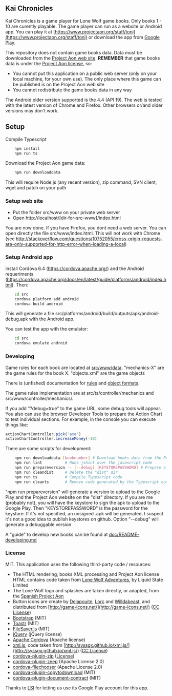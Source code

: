 ## Kai Chronicles

Kai Chronicles is a game player for Lone Wolf game books. Only books 1 - 10 are
curently playable. The game player can run as a website or Android app. You can play it at 
[https://www.projectaon.org/staff/toni](https://www.projectaon.org/staff/toni) or download
the app from [Google Play](https://play.google.com/store/apps/details?id=org.projectaon.kaichronicles).

This repository does not contain game books data. Data must be downloaded from the 
[Project Aon web site](https://www.projectaon.org). 
**REMEMBER** that game books data is under the
[Project Aon license](https://www.projectaon.org/en/Main/License), so:

* You cannot put this application on a public web server (only on your local machine, for
  your own use). The only place where this game can be published is on the Project Aon 
  web site
* You cannot redistribute the game books data in any way

The Android older version supported is the 4.4 (API 19). The web is tested with the 
latest version of Chrome and Firefox. Other browsers or/and older versions may don't 
work.

## Setup

Compile Typescript
```bash
    npm install
    npm run ts
```

Download the Project Aon game data:
```bash
    npm run downloaddata
```
This will require Node.js (any recent version), zip command, SVN client, wget and patch on your path

### Setup web site

* Put the folder src/www on your private web server
* Open http://localhost/[dir-for-src-www]/index.html

You are now done. If you have Firefox, you dont need a web server. You can open
directly the file src/www/index.html. This will not work with Chrome (see 
http://stackoverflow.com/questions/10752055/cross-origin-requests-are-only-supported-for-http-error-when-loading-a-local)

### Setup Android app

Install Cordova 6.4 (https://cordova.apache.org/) and the Android requeriments
(https://cordova.apache.org/docs/en/latest/guide/platforms/android/index.html). Then:
```bash
    cd src
    cordova platform add android
    cordova build android
```

This will generate a file src/platforms/android/build/outputs/apk/android-debug.apk with the
Android app.

You can test the app with the emulator:

```bash
    cd src
    cordova emulate android
```

### Developing 

Game rules for each book are located at [src/www/data](src/www/data). "mechanics-X" are the game rules
for the book X. "objects.xml" are the game objects

There is (unfished) documentation for [rules](doc/README-mechanics.md) and 
[object formats](doc/README-objects.md).

The game rules implementation are at src/ts/controller/mechanics and src/www/controller/mechanics/.

If you add "?debug=true" to the game URL, some debug tools will appear.
You also can use the browser Developer Tools to prepare the Action Chart to test individual sections.
For example, in the console you can execute things like:
```javascript
actionChartController.pick('axe')
actionChartController.increaseMoney(-10)
```

There are some scripts for development:

```bash
    npm run downloaddata [booknumber] # Download books data from the Project Aon. Specify "booknumber" to download a single book
    npm run lint          # Runs jshint over the javascript code
    npm run prepareversion -- [--debug] [KEYSTOREPASSWORD] # Prepare a version to upload on "dist" dir.
    npm run cleandist     # Delete the "dist" dir
    npm run ts            # Compile Typescript code
    npm run cleants       # Remove code generated by the Typescript compiler
```

"npm run prepareversion" will generate a version to upload to the Google Play and the Project Aon 
website on the "dist" directory. If you are me (probably not), you will have the keystore to sign the 
apk to upload to the Google Play. Then "KEYSTOREPASSWORD" is the password for the keystore. If 
it's not specified, an unsigned .apk will be generated. I suspect it's not a good idea to publish 
keystores on github. Option "--debug" will generate a debuggable version

A "guide" to develop new books can be found at [doc/README-developing.md](doc/README-developing.md)

### License

MIT. This application uses the following third-party code / resources:

* The HTML rendering, books XML processing and Project Aon license HTML contains code
  taken from [Lone Wolf Adventures](https://lonewolfadventures.projectaon.org/), 
  by Liquid State Limited
* The Lone Wolf logo and splashes are taken directly, or adapted, from the 
  [Spanish Project Aon](https://projectaon.org/es)
* Button icons are create by [Delapouite](http://delapouite.com/), 
  [Lorc](http://lorcblog.blogspot.com/) and [Willdabeast](http://wjbstories.blogspot.com/),
  and distributed from [http://game-icons.net/](http://game-icons.net/) 
  ([CC License](https://creativecommons.org/licenses/by/3.0/))
* [Bootstrap](http://getbootstrap.com/) (MIT)
* [Toastr](https://github.com/CodeSeven/toastr) (MIT)
* [FileSaver.js](https://github.com/eligrey/FileSaver.js/) (MIT)
* [jQuery](https://jquery.com/) (jQuery license)
* [Apache Cordova](https://cordova.apache.org/) (Apache license)
* [xml.js](https://github.com/kripken/xml.js/), code taken from 
  [http://syssgx.github.io/xml.js/](http://syssgx.github.io/xml.js/) ([CC License](https://creativecommons.org/licenses/by/3.0/))
* [cordova-plugin-zip](https://github.com/MobileChromeApps/cordova-plugin-zip) ([License](https://github.com/MobileChromeApps/cordova-plugin-zip/blob/master/LICENSE))
* [cordova-plugin-zeep](https://github.com/FortuneN/cordova-plugin-zeep) (Apache License 2.0)
* [cordova-filechooser](https://github.com/don/cordova-filechooser) (Apache License 2.0)
* [cordova-plugin-copytodownload](https://github.com/tonib/cordova-plugin-copytodownload) (MIT)
* [cordova-plugin-document-contract](https://github.com/danjarvis/cordova-plugin-document-contract) (MIT)

Thanks to [LSI](http://www.lsisoluciones.com) for letting us use its Google Play account for this app.
